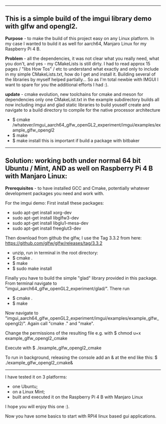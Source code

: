 ----
This is a simple build of the imgui library demo with glfw and opengl2.
----

**Purpose** - to make the build of this project easy on any Linux platform. In my case I wanted to build it as well for aarch64, Manjaro Linux for my Raspberry Pi 4 B. 

**Problem** - all the dependencies, it was not clear what you really need, what you don't, and yes - my CMakeLists is still dirty.
I had to read approx 15 pages / "libs How Tos" / etc to understand what exactly and only to include in my simple CMakeLists.txt, how do I get and install it.
Building several of the libraries by myself helped partially...
So as I'm total newbie with IMGUI I want to spare for you the additional efforts I had :).

**update** - cmake evolution, new toolchains for cmake and meson for dependencies
only one CMakeList.txt in the example subdirectory builds all now including imgui and glad static libraries
to build youself create and navigate to a build directory
to compile for the native processor architecture
- $ cmake /whatever/imgui_aarch64_glfw_openGL2_experiment/imgui/examples/example_glfw_opengl2
- $ make
- $ make install
this is important if build a package with bitbaker

----
Solution: working both under normal 64 bit Ubuntu / Mint, AND as well on Raspberry Pi 4 B with Manjaro Linux:
----
**Prerequisites** - to have installed GCC and Cmake, potentially whatever development packages you need and work with.

For the imgui demo: First install these packages:
 - sudo apt-get install xorg-dev
 - sudo apt-get install libglfw3-dev
 - sudo apt-get install libglu1-mesa-dev
 - sudo apt-get install freeglut3-dev

Then download from github the glfw, I use the Tag 3.3.2 from here:
https://github.com/glfw/glfw/releases/tag/3.3.2
 - unzip, run in terminal in the root directory:
 - $ cmake .
 - $ make 
 - $ sudo make install

Finally you have to build the simple "glad" library provided in this package. From terminal navigate to "imgui_aarch64_glfw_openGL2_experiment/glad/".
There run 
 - $ cmake .
 - $ make 

Now navigate to "imgui_aarch64_glfw_openGL2_experiment/imgui/examples/example_glfw_opengl2/".
Again call "cmake ." and "make".

Change the permissions of the resulting file e.g. with 
$ chmod u+x example_glfw_opengl2_cmake

Execute with $ ./example_glfw_opengl2_cmake

To run in background, releasing the console add an & at the end like this:
$ ./example_glfw_opengl2_cmake&

----------------------------
I have tested it on 3 platforms:
- one Ubuntu; 
- on a Linux Mint; 
- built and executed it on the Raspberry Pi 4 B with Manjaro Linux
    
I hope you will enjoy this one :).

Now you have some basics to start with RPI4 linux based gui applications.
